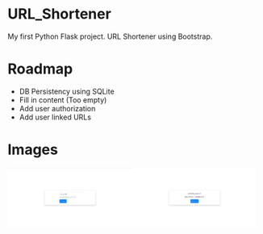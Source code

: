 # URL_Shortener
My first Python Flask project.
URL Shortener using Bootstrap.

# Roadmap
* DB Persistency using SQLite 
* Fill in content (Too empty)
* Add user authorization 
* Add user linked URLs

# Images
<div style="display:flex;">
    <img src="images/index_html.png" alt="index_html" style="width:49%;"/>
    <img src="images/result_html.png" alt="result_html" style="width:49%;"/>
</div>